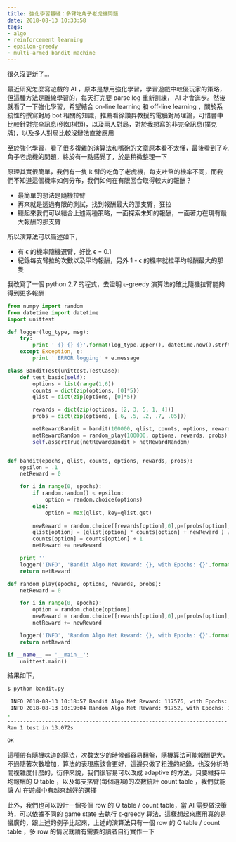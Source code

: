 ```yaml
---
title: 強化學習基礎：多臂吃角子老虎機問題 
date: 2018-08-13 10:33:58
tags:
- algo
- reinforcement learning
- epsilon-greedy 
- multi-armed bandit machine
---
```


很久沒更新了…

最近研究怎麼寫遊戲的 AI ，原本是想用強化學習，學習遊戲中較優玩家的策略，但這種方法是離線學習的，每天打完要 parse log 重新訓練， AI 才會進步。然後就看了一下強化學習，希望結合 on-line learning 和 off-line learning ，關於系統性的撰寫對局 bot 相關的知識，推薦看徐讚昇教授的電腦對局理論，可惜書中比較針對完全訊息(例如棋類)，以及兩人對局，對於我想寫的非完全訊息(撲克牌)，以及多人對局比較沒辦法直接應用

至於強化學習，看了很多複雜的演算法和嘴砲的文章原本看不太懂，最後看到了吃角子老虎機的問題，終於有一點感覺了，於是稍微整理一下

原理其實很簡單，我們有一隻 k 臂的吃角子老虎機，每支吐幣的機率不同，而我們不知道這個機率如何分布，我們如何在有限回合取得較大的報酬？
- 最簡單的想法是隨機拉臂
- 再來就是透過有限的測試，找到報酬最大的那支臂，狂拉
- 聽起來我們可以結合上述兩種策略，一面探索未知的報酬，一面著力在現有最大報酬的那支臂

所以演算法可以簡述如下，
- 有 ϵ 的機率隨機選臂，好比 ϵ = 0.1
- 紀錄每支臂拉的次數以及平均報酬，另外 1 - ϵ 的機率就拉平均報酬最大的那隻

我改寫了一個 python 2.7 的程式，去證明 ϵ-greedy 演算法的確比隨機拉臂能夠得到更多報酬

```python
from numpy import random
from datetime import datetime
import unittest

def logger(log_type, msg):
    try:
        print ' {} {} {}'.format(log_type.upper(), datetime.now().strftime("%Y-%m-%d %H:%M:%S"),  msg)
    except Exception, e:
        print ' ERROR logging' + e.message

class BanditTest(unittest.TestCase):
    def test_basic(self):
        options = list(range(1,6))
        counts = dict(zip(options, [0]*5))
        qlist = dict(zip(options, [0]*5))

        rewards = dict(zip(options, [2, 3, 5, 1, 4]))
        probs = dict(zip(options, [.6, .5, .2, .7, .05]))

        netRewardBandit = bandit(100000, qlist, counts, options, rewards, probs)
        netRewardRandom = random_play(100000, options, rewards, probs)
        self.assertTrue(netRewardBandit > netRewardRandom)


def bandit(epochs, qlist, counts, options, rewards, probs):
    epsilon = .1
    netReward = 0

    for i in range(0, epochs):
        if random.random() < epsilon:
            option = random.choice(options)
        else:
            option = max(qlist, key=qlist.get)
    
        newReward = random.choice([rewards[option],0],p=[probs[option], 1-probs[option]])
        qlist[option] = (qlist[option] * counts[option] + newReward ) / (counts[option] + 1)
        counts[option] = counts[option] + 1
        netReward += newReward

    print ''
    logger('INFO', 'Bandit Algo Net Reward: {}, with Epochs: {}'.format(netReward, epochs))
    return netReward 

def random_play(epochs, options, rewards, probs):
    netReward = 0

    for i in range(0, epochs):
        option = random.choice(options)
        newReward = random.choice([rewards[option],0],p=[probs[option], 1-probs[option]])
        netReward += newReward

    logger('INFO', 'Random Algo Net Reward: {}, with Epochs: {}'.format(netReward, epochs))
    return netReward 

if __name__ == '__main__':
    unittest.main()
```

結果如下，
```bash
$ python bandit.py 

 INFO 2018-08-13 10:18:57 Bandit Algo Net Reward: 117576, with Epochs: 100000
 INFO 2018-08-13 10:19:04 Random Algo Net Reward: 91752, with Epochs: 100000
.
----------------------------------------------------------------------
Ran 1 test in 13.072s

OK

```

這種帶有隨機味道的算法，次數太少的時候都容易翻盤，隨機算法可能報酬更大，不過隨著次數增加，算法的表現應該會更好，這邊只做了粗淺的紀錄，也沒分析時間複雜度什麼的，衍伸來說，我們很容易可以改成 adaptive 的方法，只要維持平均報酬的 Q table ，以及每支搖臂(每個選項)的次數統計 count table ，我們就能讓 AI 在遊戲中有越來越好的選擇

此外，我們也可以設計一個多個 row 的 Q table / count table，當 AI 需要做決策時，可以依據不同的 game state 去執行 ϵ-greedy 算法，這樣想起來應用真的是蠻廣的，跟上述的例子比起來，上述的演算法只有一個 row 的 Q table / count table ，多 row 的情況就請有需要的讀者自行實作一下

